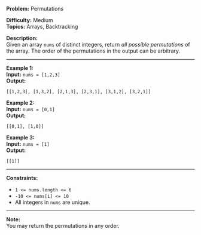 **Problem:** Permutations

**Difficulty:** Medium  
**Topics:** Arrays, Backtracking  

**Description:**  
Given an array `nums` of distinct integers, return *all possible permutations* of the array. The order of the permutations in the output can be arbitrary.  

---

**Example 1:**  
**Input:** `nums = [1,2,3]`  
**Output:**  
```
[[1,2,3], [1,3,2], [2,1,3], [2,3,1], [3,1,2], [3,2,1]]
```

**Example 2:**  
**Input:** `nums = [0,1]`  
**Output:**  
```
[[0,1], [1,0]]
```

**Example 3:**  
**Input:** `nums = [1]`  
**Output:**  
```
[[1]]
```

---

**Constraints:**  
- `1 <= nums.length <= 6`  
- `-10 <= nums[i] <= 10`  
- All integers in `nums` are unique.  

---

**Note:**  
You may return the permutations in any order.